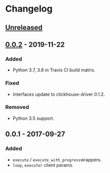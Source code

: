 # Changelog

## [Unreleased]

## [0.0.2] - 2019-11-22
### Added
- Python 3.7, 3.8 in Travis CI build matrix.

### Fixed
- Interfaces update to clickhouse-driver 0.1.2.

### Removed
- Python 3.5 support.

## 0.0.1 - 2017-09-27
### Added
- `execute` / `execute_with_progress`wrappers.
- `loop`, `executor` client params.

[Unreleased]: https://github.com/mymarilyn/aioch/compare/0.0.2...HEAD
[0.0.2]: https://github.com/mymarilyn/aioch/compare/0.0.1...0.0.2
